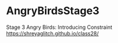 # AngryBirdsStage3
Stage 3 Angry Birds: Introducing Constraint
https://shreyaglitch.github.io/class28/
